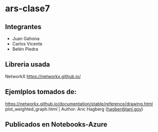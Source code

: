 # ars-clase7
## Integrantes
- Juan Gahona
- Carlos Vicente
- Belén Piedra
## Libreria usada
NetworkX https://networkx.github.io/
## Ejemlplos tomados de:
https://networkx.github.io/documentation/stable/reference/drawing.html
plot_weighted_graph.html | Author: Aric Hagberg (hagber@lanl.gov)
## Publicados en Notebooks-Azure
